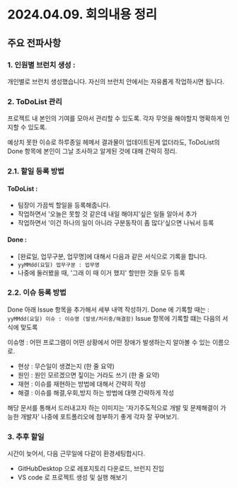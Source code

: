# 2024.04.09. 회의내용 정리

## 주요 전파사항
### 1. 인원별 브런치 생성 : 
개인별로 브런치 생성했습니다. 
자신의 브런치 안에서는 자유롭게 작업하시면 됩니다.

### 2. ToDoList 관리
프로젝트 내 본인의 기여를 모아서 관리할 수 있도록.
각자 무엇을 해야할지 명확하게 인지할 수 있도록.

예상치 못한 이슈로 하루종일 헤메서 결과물이 업데이트된게 없더라도, 
ToDoList의 Done 항목에 본인이 그날 조사하고 알게된 것에 대해 간략히 정리.

### 2.1. 할일 등록 방법
#### ToDoList : 
- 팀장이 가끔씩 할일을 등록해줍니다.
- 작업하면서 '오늘은 못할 것 같은데 내일 해야지'싶은 일들 알아서 추가
- 작업하면서 '이건 하나의 일이 아니라 구분동작이 좀 많다'싶으면 나눠서 등록
#### Done : 
- [완료일, 업무구분, 업무명]에 대해서 다음과 같은 서식으로 기록을 합니다.
- ```yyMMdd(요일) 업무구분 : 업무명```
- 나중에 둘러봤을 때, '그래 이 때 이거 했지' 할만한 것들 모두 등록

### 2.2. 이슈 등록 방법
Done 아래 Issue 항목을 추가해서 세부 내역 작성하기.
Done 에 기록할 때는 : ```yyMMdd(요일) 이슈 : 이슈명 (발생/처리중/해결함)```
Issue 항목에 기록할 떄는 다음의 서식에 맞도록

이슈명 : 어떤 프로그램이 어떤 상황에서 어떤 장애가 발생하는지 알아볼 수 있는 이름으로.
- 현상 : 무슨일이 생겼는지 (한 줄 요약)
- 원인 : 원인 모르겠으면 짚이는 거라도 쓰기 (한 줄 요약)
- 재현 : 이슈를 재현하는 방법에 대해서 간략히 작성
- 해결 : 이슈를 해결,우회,방지 하는 방법에 대햇 간략하게 작성

해당 문서를 통해서 드러내고자 하는 이미지는
'자기주도적으로 개발 및 문제해결이 가능한 개발자' 
나중에 포트폴리오에 첨부하기 좋게 각자 잘 꾸며보기.

### 3. 추후 할일
시간이 늦어서, 다음 근무일에 다같이 환경세팅합시다.
- GitHubDesktop 으로 레포지토리 다운로드, 브런지 진입
- VS code 로 프로젝트 생성 및 실행 해보기 